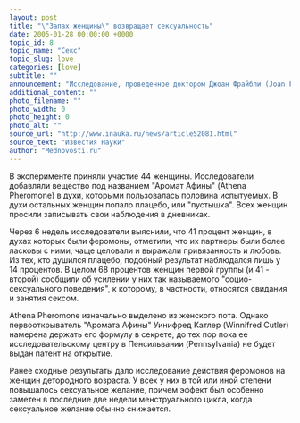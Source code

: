 ```yaml
---
layout: post
title: "\"Запах женщины\" возвращает сексуальность"
date: 2005-01-28 00:00:00 +0000
topic_id: 8
topic_name: "Секс"
topic_slug: love
categories: [love]
subtitle: ""
announcement: "Исследование, проведенное доктором Джоан Фрайбли (Joan Friebely) из Гарвардского университета (Harvard University) и Сьюзан Рако (Susan Rako), ведущей частную практику в Ньютоне (Newton), Массачусетс (Massachusetts), показало, что загадочные феромоны способны сделать сексуальными и женщин в менопаузе, сообщает BBC News."
additional_content: ""
photo_filename: ""
photo_width: 0
photo_height: 0
photo_alt: ""
source_url: "http://www.inauka.ru/news/article52081.html"
source_text: "Известия Науки"
author: "Mednovosti.ru"
---
```

В эксперименте приняли участие 44 женщины. Исследователи добавляли вещество под названием "Аромат Афины" (Athena Pheromone) в духи, которыми пользовалась половина испытуемых. В духи остальных женщин попало плацебо, или "пустышка". Всех женщин просили записывать свои наблюдения в дневниках.

Через 6 недель исследователи выяснили, что 41 процент женщин, в духах которых были феромоны, отметили, что их партнеры были более ласковы с ними, чаще целовали и выражали привязанность и любовь. Из тех, кто душился плацебо, подобный результат наблюдался лишь у 14 процентов. В целом 68 процентов женщин первой группы (и 41 - второй) сообщили об усилении у них так называемого "социо-сексуального поведения", к которому, в частности, относятся свидания и занятия сексом.

Athena Pheromone изначально выделено из женского пота. Однако первооткрыватель "Аромата Афины" Уинифред Катлер (Winnifred Cutler) намерена держать его формулу в секрете, до тех пор пока ее исследовательскому центру в Пенсильвании (Pennsylvania) не будет выдан патент на открытие.

Ранее сходные результаты дало исследование действия феромонов на женщин детородного возраста. У всех у них в той или иной степени повышалось сексуальное желание, причем эффект был особенно заметен в последние две недели менструального цикла, когда сексуальное желание обычно снижается.
